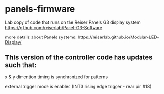 # panels-firmware
Lab copy of code that runs on the Reiser Panels G3 display system: https://github.com/reiserlab/Panel-G3-Software

more details about Panels systems: https://reiserlab.github.io/Modular-LED-Display/

## This version of the controller code has updates such that: 

x & y dimention timing is synchronized for patterns

external trigger mode is enabled (INT3 rising edge trigger - rear pin #18)

